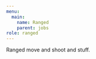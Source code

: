 ```yaml
---
menu:
  main:
    name: Ranged
    parent: jobs
role: ranged
---
```

Ranged move and shoot and stuff.
